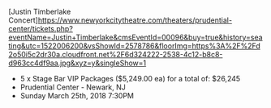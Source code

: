 [Justin Timberlake Concert]https://www.newyorkcitytheatre.com/theaters/prudential-center/tickets.php?eventName=Justin+Timberlake&cmsEventId=00096&buy=true&history=seating&utc=1522006200&vsShowId=2578786&floorImg=https%3A%2F%2Fd2o50i5c2dr30a.cloudfront.net%2F6d324222-2538-4c12-b8c8-d963cc4df9aa.jpg&xyz=y&singleShow=1

* 5 x Stage Bar VIP Packages ($5,249.00 ea) for a total of: $26,245  
* Prudential Center - Newark, NJ  
* Sunday March 25th, 2018 7:30PM